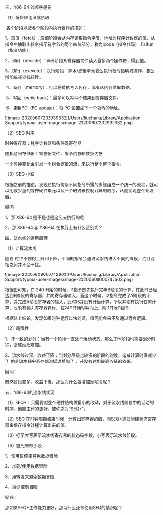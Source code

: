 三、Y86-64 的顺序是先

（1）将处理组织成阶段

​		各个阶段以及各个阶段内执行操作的描述：

​			1、取值（fetch）：取值阶段会从内存读取指令字节，地址为程序计数器的值，从指令中抽取出指令指示符字节的两个四位部分，称为icode（指令代码） 和 ifun（指令功能）。

​			2、译码（decode）：译码阶段从寄存器文件读入最多两个操作符，得到值。

​			3、执行（execute）：执行阶段，算术/逻辑单元要么执行指令指明的操作，要么增加或减少栈指针。

​			4、访存（memory）：可以将数据写入内存，或者从内存读取数据。

​			5、写回（write back）：最多可以写两个结果到寄存器文件。

​			6、更新PC（PC update）：将 PC 设置成下一个指令的地址。

![image-20200607232939332](/Users/liuchang/Library/Application Support/typora-user-images/image-20200607232939332.png)

（2）SEQ 时序

时钟寄存器：程序计数器和条件码寄存期

随机访问存储器：寄存器文件、指令内存和数据内存

一个时钟变化会引发一个组合逻辑的流，来执行整个整个指令。

（3）SEQ 小结

根据之前的描述，发现在执行每条不同指令所需的步骤组成一个统一的流程，就可以用很少量的各种硬件单元以及一个时钟来控制计算的顺序，从而实现整个处理器。

疑问：

1、那 X86-64 是不是也是这么去执行的呢

2、那 X86-64 与 Y86-64 在执行上有什么区别呢？

四、流水线的通用原理

（1）计算流水线

随着 时钟不停的上升和下降，不同的指令会通过流水线进入不同的阶段，而且互相之间并不会干扰。

![image-20200608000742603](/Users/liuchang/Library/Application Support/typora-user-images/image-20200608000742603.png)

根据图可知，在 240 开始的时候，I1指令首先执行完毕B阶段的计算，在此时已经达到B阶段的寄存器，并向寄存器输入，而这个时候，I2指令完成了A阶段的计算，并完成A阶段寄存器的输入，此时I3并没有开始计算，所以并没有执行任何计算，也没有输入寄存器操作。在240开始时钟向上，则I1开始C操作。

根据以上结论，发现如果时钟运行过快的话，值可能会来不及通过组合逻辑。

（2）局限性

1、不一致的划分：当有一个阶段一直处于活动状态，那么其他阶段也需要划分时钟，造成延迟增加。

2、流水线过深，收益下降：当划分层级比较多的阶段的时候，造成计算时间减少了 但是流水线中寄存器的延迟增加了 ，并没有达到提高收益的效果。

疑问：

既然阶段变多，收益下降，那么为什么要增加家阶段呢？

五、Y86-64的流水线实现

（1）SEQ+：只需要对整个硬件结构做最小的改动，对于流水线阶段中的活动的时序，他能工作的更好，被称之为“SEQ+”。

（2）SEQ 在时钟周期结束时候，计算出寄存器的值，而SEQ+通过创建状态寄存器来保存指令过程计算出来的值。

（3）标示大写表示流水线寄存器的状态码字段，小写表示流水线阶段。

（4）避免冒险手段：

1、使用暂停来避免数据冒险

2、加载/使用数据冒险

3、用转发来避免数据冒险

4、减少控制冒险

疑惑：

那如果SEQ+工作能力更好，那为什么还有使用SEQ的情况呢？







